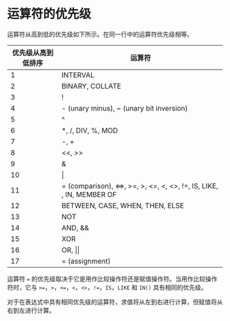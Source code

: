 # **运算符的优先级**

运算符从高到低的优先级如下所示。在同一行中的运算符优先级相等。

| 优先级从高到低排序 | 运算符|
|---|-----|
| 1 |  INTERVAL   |
| 2 |   BINARY, COLLATE  |
| 3 |   !  |
| 4 |   - (unary minus), ~ (unary bit inversion)  |
| 5 |  ^   |
| 6 |   *, /, DIV, %, MOD|
| 7 |   -, +  |
| 8 |  <<, >>|
| 9 | & |
| 10 | \| |
| 11 |= (comparison), <=>, >=, >, <=, <, <>, !=, IS, LIKE, <!--REGEXP-->, IN, MEMBER OF |
| 12 | BETWEEN, CASE, WHEN, THEN, ELSE |
| 13 | NOT |
| 14 | AND, && |
| 15 | XOR |
| 16 | OR, \|\| |
|17|= (assignment)|

<!--:= 位于assignment后，暂时不支持-->

运算符 `=` 的优先级取决于它是用作比较操作符还是赋值操作符。当用作比较操作符时，它与 `>=`，`>`，`<=`，`<`，`<>`，`!=`，`IS`，`LIKE` 和 `IN()` 具有相同的优先级。

对于在表达式中具有相同优先级的运算符，求值将从左到右进行计算，但赋值将从右到左进行计算。
